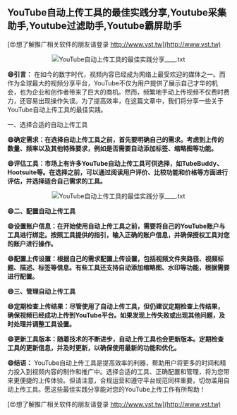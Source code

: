 ## **YouTube自动上传工具的最佳实践分享,Youtube采集助手,Youtube过滤助手,Youtube霸屏助手**

[😍想了解推广相关软件的朋友请登录 http://www.vst.tw](http://www.vst.tw)

 <center><img src="https://vst.tw/MP4/tuiguang/png/0.png" alt="YouTube自动上传工具的最佳实践分享____.txt"></center>

**😄引言：**
在如今的数字时代，视频内容已经成为网络上最受欢迎的媒体之一。而作为全球最大的视频分享平台，YouTube不仅为用户提供了展示自己才华的机会，也为企业和创作者带来了巨大的商机。然而，频繁地手动上传视频不仅费时费力，还容易出现操作失误。为了提高效率，在这篇文章中，我们将分享一些关于YouTube自动上传工具的最佳实践。

一、选择合适的自动上传工具

**😄确定需求：在选择自动上传工具之前，首先要明确自己的需求。考虑到上传的数量、频率以及其他特殊要求，例如是否需要自动添加标签、缩略图等功能。**

**😄评估工具：市场上有许多YouTube自动上传工具可供选择，如TubeBuddy、Hootsuite等。在选择之前，可以通过阅读用户评价、比较功能和价格等方面进行评估，并选择适合自己需求的工具。**

 <center><img src="https://vst.tw/MP4/tuiguang/png/0.png" alt="YouTube自动上传工具的最佳实践分享____.txt"></center>

**😄二、配置自动上传工具**

**😄设置账户信息：在开始使用自动上传工具之前，需要将自己的YouTube账户与工具进行绑定。按照工具提供的指引，输入正确的账户信息，并确保授权工具对您的账户进行操作。**

**😄配置上传设置：根据自己的需求配置上传设置，包括视频文件夹路径、视频标题、描述、标签等信息。有些工具还支持自动添加缩略图、水印等功能，根据需要进行配置。**

**😄三、管理自动上传工具**

**😄定期检查上传结果：尽管使用了自动上传工具，但仍建议定期检查上传结果，确保视频已经成功上传到YouTube平台。如果发现上传失败或出现其他问题，及时处理并调整工具设置。**

**😄更新工具版本：随着技术的不断进步，自动上传工具也会更新版本。定期检查工具的更新信息，并及时更新，以确保使用最新的功能和优化。**

**😄结语：**
YouTube自动上传工具是提高效率的利器，帮助用户将更多的时间和精力投入到视频内容的制作和推广中。选择合适的工具、正确配置和管理，将为您带来更便捷的上传体验。但请注意，合规运营和遵守平台规范同样重要，切勿滥用自动上传工具。愿这些最佳实践分享能对您的YouTube上传工作有所帮助！

[😍想了解推广相关软件的朋友请登录 http://www.vst.tw](http://www.vst.tw)



